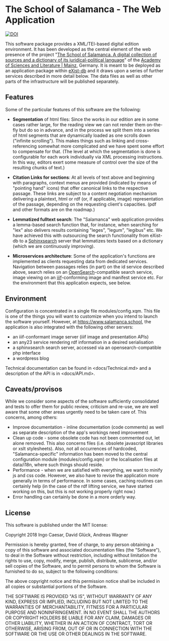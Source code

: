 # The School of Salamanca - The Web Application

[![DOI](https://zenodo.org/badge/DOI/10.5281/zenodo.1186521.svg)](https://doi.org/10.5281/zenodo.1186521)

This software package provides a XML/TEI-based digital edition environment. It has been developed as the central element of the web presence of the project "[The School of Salamanca. A digital collection of sources and a dictionary of its juridical-political language](https://www.salamanca.school)" of the [Academy of Sciences and Literature | Mainz](https://www.adwmainz.de/), Germany. It is meant to be deployed as an application package within [eXist-db](https://exist-db.org/) and it draws upon a series of further services described in more detail below. The data files as well as other parts of the infrastructure will be published separately.

## Features

Some of the particular features of this software are the following:

* **Segmentation** of html files: Since the works in our edition are in some cases rather large, for the reading view we can not render them on-the-fly but do so in advance, and in the process we split them into a series of html segments that are dynamically loaded as one scrolls down ("infinite scrolling"). This makes things such as linking and cross-referencing somewhat more complicated and we have spent some effort to compensate for that. (The level at which the segmentation is done is configurable for each work individually via XML processing instructions. In this way, editors exert some measure of control over the size of the resulting chunks of text.)

* **Citation Links for sections**: At all levels of text above and beginning with paragraphs, context menus are provided (indicated by means of "pointing hand" icons) that offer canonical links to the respective passage. These links are subject to a content negotiation mechanism delivering a plaintext, html or rdf (or, if applicable, image) representation of the passage, depending on the requesting client's capacities. (pdf and other formats are on the roadmap.)

* **Lemmatized fulltext search**: The "Salamanca" web application provides a lemma-based search function that, for instance, when searching for "lex" also delivers results containing "leges", "legum", "legibus" etc. We have achieved this with outsourcing the search functionality from eXist-db to a [Sphinxsearch](http://sphinxsearch.com/) server that lemmatizes texts based on a dictionary (which we are continuously improving).

* **Microservices architecture**: Some of the application's functions are implemented as clients requesting data from dedicated services. Navigation between passages relies (in part) on the id service described above, search relies on an [OpenSearch](http://www.opensearch.org/)-compatible search service, image viewing on an [iiif](http://iiif.io/)-conforming image and manifest service etc. For the environment that this application expects, see below.

## Environment

Configuration is concentrated in a single file modules/config.xqm. This file is one of the things you will want to customize when you intend to launch the software yourself. However, at <https://www.salamanca.school>, the application is also integrated with the following other servers:

* an iiif-conformant image server (iiif image and presentation APIs)
* an any23 service rendering rdf information in a desired serialisation
* a sphinxsearch search server, accessed via an opensearch-compatible php interface
* a wordpress blog

Technical documentation can be found in <docs/Technical.md> and a description of the API is in <docs/API.md>.

## Caveats/provisos

While we consider some aspects of the software sufficiently consolidated and tests to offer them for public review, criticism and re-use, we are well aware that some other areas urgently need to be taken care of. This concerns, among others:

* Improve documentation - inline documentation (code comments) as well as separate description of the app's workings need improvement
* Clean up code - some obsolete code has not been commented out, let alone removed. This also concerns files (i.e. obsolete javascript libraries or xslt stylesheets). Also, not all occurrences of hardcoded, "Salamanca-specific" information has been moved to the central configuration module (modules/config.xqm) or the localisation files at data/i18n, where such things should reside.
* Performance - when we are satisfied with everything, we want to minify js and css code. However, we also have to revise the application more generally in terms of performance. In some cases, caching routines can certainly help (in the case of the rdf lifting service, we have started working on this, but this is not working properly right now.)
* Error handling can certainly be done in a more orderly way.

## License

This software is published under the MIT license:

Copyright 2018 Ingo Caesar, David Glück, Andreas Wagner

Permission is hereby granted, free of charge, to any person obtaining a copy of this software and associated documentation files (the "Software"), to deal in the Software without restriction, including without limitation the rights to use, copy, modify, merge, publish, distribute, sublicense, and/or sell copies of the Software, and to permit persons to whom the Software is furnished to do so, subject to the following conditions:

The above copyright notice and this permission notice shall be included in all copies or substantial portions of the Software.

THE SOFTWARE IS PROVIDED "AS IS", WITHOUT WARRANTY OF ANY KIND, EXPRESS OR IMPLIED, INCLUDING BUT NOT LIMITED TO THE WARRANTIES OF MERCHANTABILITY, FITNESS FOR A PARTICULAR PURPOSE AND NONINFRINGEMENT. IN NO EVENT SHALL THE AUTHORS OR COPYRIGHT HOLDERS BE LIABLE FOR ANY CLAIM, DAMAGES OR OTHER LIABILITY, WHETHER IN AN ACTION OF CONTRACT, TORT OR OTHERWISE, ARISING FROM, OUT OF OR IN CONNECTION WITH THE SOFTWARE OR THE USE OR OTHER DEALINGS IN THE SOFTWARE.
